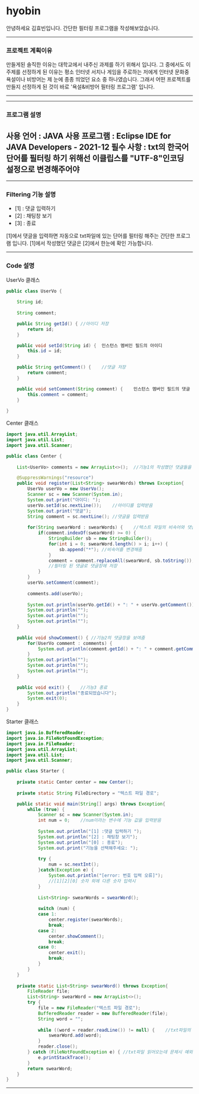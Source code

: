 # hyobin

안녕하세요 김효빈입니다.
간단한 필터링 프로그램을 작성해보았습니다.

----------------------------------

### 프로젝트 계획이유

만들게된 솔직한 이유는 대학교에서 내주신 과제를 하기 위해서 입니다.
그 중에서도 이 주제를 선정하게 된 이유는 평소 인터넷 서치나 게임을 주로하는 저에게 인터넷 문화중 욕설이나 비방어는 제 눈에 종종 띄었던 요소 중 하나였습니다. 
그래서 어떤 프로젝트를 만들지 선정하게 된 것이 바로 '욕설&비방어 필터링 프로그램' 입니다.

-----------------------------------

-----------------------------------

### 프로그램 설명

사용 언어 : JAVA
사용 프로그램 : Eclipse IDE for JAVA Developers - 2021-12
필수 사항 : txt의 한국어 단어를 필터링 하기 위해선 이클립스를 "UTF-8"인코딩 설정으로 변경해주어야
-----------------------------------

-----------------------------------

### Filtering 기능 설명

+ [1] : 댓글 입력하기
+ [2] : 채팅창 보기
+ [3] : 종료

[1]에서 댓글을 입력하면 자동으로 txt파일에 있는 단어를 필터링 해주는 간단한 프로그램 입니다.
[1]에서 작성했던 댓글은 [2]에서 한눈에 확인 가능합니다.


-----------------------------------
### Code 설명
UserVo 클래스
``` JAVA
public class UserVo {
	
	String id;
	
	String comment;

	public String getId() {	//아이디 저장
		return id;
	}

	public void setId(String id) {	인스턴스 멤버인 필드의 아이디
		this.id = id;
	}

	public String getComment() {	//댓글 저장
		return comment;
	}

	public void setComment(String comment) {	인스턴스 멤버인 필드의 댓글
		this.comment = comment;
	}
	
}
```

Center 클래스
``` JAVA
import java.util.ArrayList;
import java.util.List;
import java.util.Scanner;

public class Center {
	
	List<UserVo> comments = new ArrayList<>();	//기능1의 작성했던 댓글들을 관리하는 리스트

	@SuppressWarnings("resource")
	public void register(List<String> swearWords) throws Exception{
		UserVo userVo = new UserVo();
		Scanner sc = new Scanner(System.in);
		System.out.print("아이디: ");
		userVo.setId(sc.nextLine());	//아이디를 입력받음
		System.out.print("댓글");
		String comment = sc.nextLine();	//댓글을 입력받음
		
		for(String swearWord : swearWords) {	//텍스트 파일의 비속어와 댓글의 비속어를 비교
			if(comment.indexOf(swearWord) >= 0) {
				StringBuilder sb = new StringBuilder();
				for(int i = 0; swearWord.length() > i; i++) {
					sb.append("*");	//비속어를 변경해줌
				}
				comment = comment.replaceAll(swearWord, sb.toString());	
				//필터링 된 댓글로 댓글창에 저장
			}
		}
		userVo.setComment(comment);
		
		comments.add(userVo);
		
		System.out.println(userVo.getId() + ": " + userVo.getComment());
		System.out.println("");
		System.out.println("");
		System.out.println("");
	}
	
	public void showComment() {	//기능2의 댓글창을 보여줌
		for(UserVo comment : comments) {
			System.out.println(comment.getId() + ": " + comment.getComment());
		}
		System.out.println("");
		System.out.println("");
		System.out.println("");
	}
	
	public void exit() {	//기능3 종료
		System.out.println("종료되었습니다");
		System.exit(0);
	}
}
```

Starter 클래스
``` JAVA
import java.io.BufferedReader;
import java.io.FileNotFoundException;
import java.io.FileReader;
import java.util.ArrayList;
import java.util.List;
import java.util.Scanner;

public class Starter {
	
	private static Center center = new Center();
	
	private static String FileDirectory = "텍스트 파일 경로";

	public static void main(String[] args) throws Exception{
		while (true) {
			Scanner sc = new Scanner(System.in);
			int num = 0;	//num이라는 변수에 기능 값을 입력받음
			
			System.out.println("[1] :댓글 입력하기 ");
			System.out.println("[2] : 채팅창 보기");
			System.out.println("[0] : 종료");
			System.out.print("기능을 선택해주세요: ");
			
			try {
				num = sc.nextInt();	
			}catch(Exception e) {
				System.out.println("[error: 번호 입력 오류]");	
				//[1][2][0] 숫자 외에 다른 숫자 입력시
			}
			
			List<String> swearWords = swearWord();
			
			switch (num) {
			case 1:
				center.register(swearWords);
				break;
			case 2:
				center.showComment();
				break;
			case 0:
				center.exit();
				break;
			}
		}
	}
	
	private static List<String> swearWord() throws Exception{
		FileReader file;
		List<String> swearWord = new ArrayList<>();
		try {
			file = new FileReader("텍스트 파일 경로");
			BufferedReader reader = new BufferedReader(file);
			String word = "";
			
			while ((word = reader.readLine()) != null) {	//txt파일의 비속어를 list에 저장
				swearWord.add(word);
			}
			reader.close();
		} catch (FileNotFoundException e) {	//txt파일 읽어오는데 문제시 예외 발생
			e.printStackTrace();
		}
		return swearWord;
	}
}
```
---------------------------
